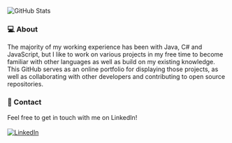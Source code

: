 ![GitHub Stats](https://github-readme-stats.vercel.app/api?username=chadrakh&count_private=true&show_icons=true&theme=onedark&custom_title=Chadrak's&nbsp;GitHub&nbsp;Profile&bg_color=0d1117&icon_color=61DAFB&text_color=ffffff&title_color=ffffff)
<!--
Deploying personal Vercel instance for hosting GitHub Stats
[Link:] https://github.com/anuraghazra/github-readme-stats#deploy-on-your-own-vercel-instance
-->

<!-- ## ✨ Project Spotlight
### Game Launcher Application
<b>Repository:</b> https://github.com/chadrakh/GameLauncherApp
<br>
<i>Description coming soon...</i> -->

### 💻 About
The majority of my working experience has been with Java, C# and JavaScript, but I like to work on various projects in my free time to become familiar with other languages as well as build on my existing knowledge. This GitHub serves as an online portfolio for displaying those projects, as well as collaborating with other developers and contributing to open source repositories.

### 📧 Contact
Feel free to get in touch with me on LinkedIn!
<br /><br />
[![LinkedIn](https://img.shields.io/badge/LinkedIn-20232A.svg?style=for-the-badge&logo=Instagram&logoColor=0077B5)](https://www.linkedin.com/in/chadrakholondo/)

<!--
Tech Stack Icons

[![JavaScript](https://img.shields.io/badge/JavaScript-20232A?style=for-the-badge&logo=javascript&logoColor=F7DF1E)](https://github.com/chadrakh?tab=repositories&q=&type=&language=javascript&sort=)
[![React JS](https://img.shields.io/badge/React-20232A?style=for-the-badge&logo=react&logoColor=61DAFB)](https://github.com/chadrakh?tab=repositories&q=&type=&language=javascript&sort=)
[![Java](https://img.shields.io/badge/Java-20232A?style=for-the-badge&logo=java&logoColor=white)](https://github.com/chadrakh?tab=repositories&q=&type=&language=java&sort=)
[![C#](https://img.shields.io/badge/C%23-20232A?style=for-the-badge&logo=c-sharp&logoColor=white)](https://github.com/chadrakh?tab=repositories&q=&type=&language=c%23&sort=)
-->

<!-- 
Stats & Badges

[Stats:] https://github.com/anuraghazra/github-readme-stats

[Badges:]
https://github.com/alexandresanlim/Badges4-README.md-Profile
https://github.com/Ileriayo/markdown-badges
https://dev.to/envoy_/150-badges-for-github-pnk
-->
